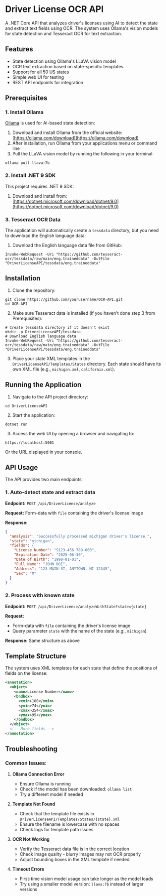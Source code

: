 # Driver License OCR API

A .NET Core API that analyzes driver's licenses using AI to detect the state and extract text fields using OCR. The system uses Ollama's vision models for state detection and Tesseract OCR for text extraction.

## Features

- State detection using Ollama's LLaVA vision model
- OCR text extraction based on state-specific templates
- Support for all 50 US states
- Simple web UI for testing
- REST API endpoints for integration

## Prerequisites

### 1. Install Ollama

[Ollama](https://ollama.com/) is used for AI-based state detection:

1. Download and install Ollama from the official website: [https://ollama.com/download](https://ollama.com/download)
2. After installation, run Ollama from your applications menu or command line
3. Pull the LLaVA vision model by running the following in your terminal:

```
ollama pull llava:7b
```

### 2. Install .NET 9 SDK

This project requires .NET 9 SDK:

1. Download and install from: [https://dotnet.microsoft.com/download/dotnet/9.0](https://dotnet.microsoft.com/download/dotnet/9.0)

### 3. Tesseract OCR Data

The application will automatically create a `tessdata` directory, but you need to download the English language data:

1. Download the English language data file from GitHub:
```
Invoke-WebRequest -Uri "https://github.com/tesseract-ocr/tessdata/raw/main/eng.traineddata" -OutFile "DriverLicenseAPI/tessdata/eng.traineddata"
```

## Installation

1. Clone the repository:
```
git clone https://github.com/yourusername/OCR-API.git
cd OCR-API
```

2. Make sure Tesseract data is installed (if you haven't done step 3 from Prerequisites):
```
# Create tessdata directory if it doesn't exist
mkdir -p DriverLicenseAPI/tessdata
# Download English language data
Invoke-WebRequest -Uri "https://github.com/tesseract-ocr/tessdata/raw/main/eng.traineddata" -OutFile "DriverLicenseAPI/tessdata/eng.traineddata"
```

3. Place your state XML templates in the `DriverLicenseAPI/Templates/States` directory. Each state should have its own XML file (e.g., `michigan.xml`, `california.xml`).

## Running the Application

1. Navigate to the API project directory:
```
cd DriverLicenseAPI
```

2. Start the application:
```
dotnet run
```

3. Access the web UI by opening a browser and navigating to:
```
https://localhost:5001
```
Or the URL displayed in your console.

## API Usage

The API provides two main endpoints:

### 1. Auto-detect state and extract data

**Endpoint:** `POST /api/DriverLicense/analyze`

**Request:** Form-data with `file` containing the driver's license image

**Response:**
```json
{
  "analysis": "Successfully processed michigan driver's license.",
  "state": "michigan",
  "fields": {
    "License Number": "S123-456-789-000",
    "Expiration Date": "2025-06-30",
    "Date of Birth": "1990-01-01",
    "Full Name": "JOHN DOE",
    "Address": "123 MAIN ST, ANYTOWN, MI 12345",
    "Sex": "M"
  }
}
```

### 2. Process with known state

**Endpoint:** `POST /api/DriverLicense/analyzeWithState?state={state}`

**Request:** 
- Form-data with `file` containing the driver's license image
- Query parameter `state` with the name of the state (e.g., `michigan`)

**Response:** Same structure as above

## Template Structure

The system uses XML templates for each state that define the positions of fields on the license:

```xml
<annotation>
  <object>
    <name>License Number</name>
    <bndbox>
      <xmin>180</xmin>
      <ymin>74</ymin>
      <xmax>354</xmax>
      <ymax>95</ymax>
    </bndbox>
  </object>
  <!-- More fields -->
</annotation>
```

## Troubleshooting

### Common Issues:

1. **Ollama Connection Error**
   - Ensure Ollama is running
   - Check if the model has been downloaded: `ollama list`
   - Try a different model if needed

2. **Template Not Found**
   - Check that the template file exists in `DriverLicenseAPI/Templates/States/{state}.xml`
   - Ensure the filename is lowercase with no spaces
   - Check logs for template path issues

3. **OCR Not Working**
   - Verify the Tesseract data file is in the correct location
   - Check image quality - blurry images may not OCR properly
   - Adjust bounding boxes in the XML template if needed

4. **Timeout Errors**
   - First-time vision model usage can take longer as the model loads
   - Try using a smaller model version: `llava:7b` instead of larger versions 